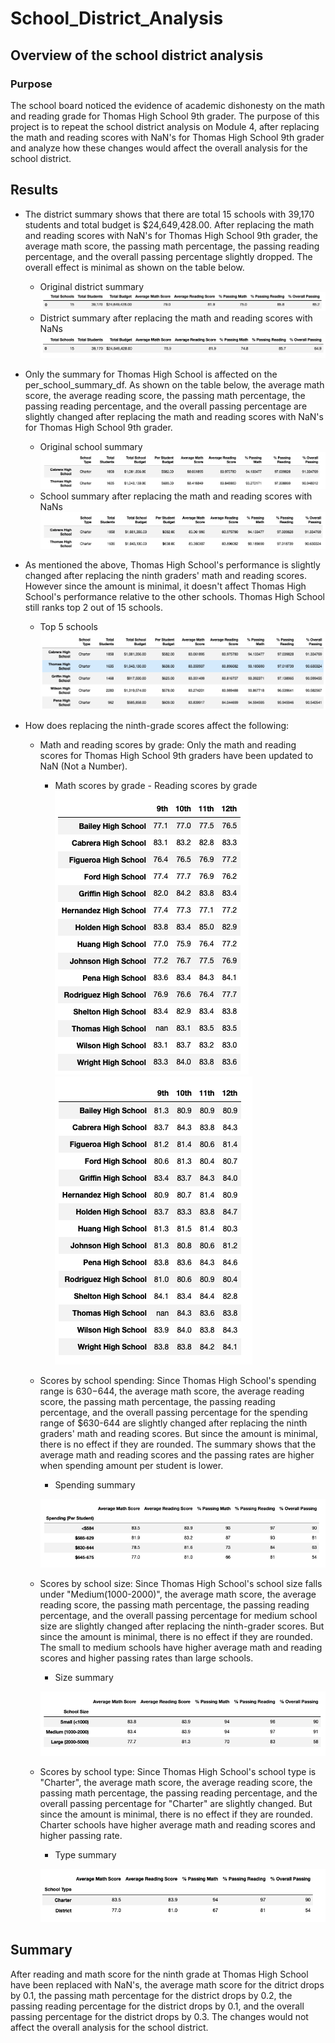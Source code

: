 # School_District_Analysis
## Overview of the school district analysis
### Purpose

The school board noticed the evidence of academic dishonesty on the math and reading grade for Thomas High School 9th grader. The purpose of this project is to repeat the school district analysis on Module 4, after replacing the math and reading scores with NaN's for Thomas High School 9th grader and analyze how these changes would affect the overall analysis for the school district. 

## Results
- The district summary shows that there are total 15 schools with 39,170 students and total budget is $24,649,428.00. After replacing the math and reading scores with NaN's for Thomas High School 9th grader, the average math score, the passing math percentage, the passing reading percentage, and the overall passing percentage slightly dropped.
The overall effect is minimal as shown on the table below.

	- Original district summary
	![district_summary_before](Resources/district_summary_before_replace.png)
	- District summary after replacing the math and reading scores with NaNs 
	![district_summary_after](Resources/district_summary_after_replace.png)


- Only the summary for Thomas High School is affected on the per_school_summary_df. As shown on the table below, the average math score, the average reading score, the passing math percentage, the passing reading percentage, and the overall passing percentage are slightly changed after replacing the math and reading scores with NaN's for Thomas High School 9th grader.
	- Original school summary 
	![school_summary_before](Resources/school_summary_before_replace.png)
	- School summary after replacing the math and reading scores with NaNs
	![school_summary_after](Resources/school_summary_after_replace.png)

- As mentioned the above, Thomas High School's performance is slightly changed after replacing the ninth graders' math and reading scores. However since the amount is minimal, it doesn't affect Thomas High School's performance relative to the other schools. Thomas High School still ranks top 2 out of 15 schools.
	- Top 5 schools
	![top_five_schools](Resources/top_five_schools.png)

- How does replacing the ninth-grade scores affect the following:
	- Math and reading scores by grade: Only the math and reading scores for Thomas High School 9th graders have been updated to NaN (Not a Number). 
	
		- Math scores by grade                                        - Reading scores by grade
		![math_scores_grade](Resources/math_scores_grade.png)         ![reading_scores_grade](Resources/reading_scores_grade.png)
	
	- Scores by school spending: Since Thomas High School's spending range is $630-$644, the average math score, the average reading score, the passing math percentage, the passing reading percentage, and the overall passing percentage for the spending range of $630-644 are slightly changed after replacing the ninth graders' math and reading scores. But since the amount is minimal, there is no effect if they are rounded. The summary shows that the average math and reading scores and the passing rates are higher when spending amount per student is lower. 
		- Spending summary
		
		![spending_summary](Resources/spending_summary.png)

	- Scores by school size: Since Thomas High School's school size falls under "Medium(1000-2000)", the average math score, the average reading score, the passing math percentage, the passing reading percentage, and the overall passing percentage for medium school size are slightly changed after replacing the ninth-grader scores. But since the amount is minimal, there is no effect if they are rounded. The small to medium schools have higher average math and reading scores and higher passing rates than large schools.
		- Size summary
		
		![size_summary](Resources/size_summary.png)

	- Scores by school type: Since Thomas High School's school type is "Charter", the average math score, the average reading score, the passing math percentage, the passing reading percentage, and the overall passing percentage for "Charter" are slightly changed. But since the amount is minimal, there is no effect if they are rounded. Charter schools have higher average math and reading scores and higher passing rate. 
		- Type summary
		
		![type_summary](Resources/type_summary.png)

## Summary
After reading and math score for the ninth grade at Thomas High School have been replaced with NaN's, the average math score for the ditrict drops by 0.1, the passing math percentage for the district drops by 0.2, the passing reading percentage for the district drops by 0.1, and the overall passing percentage for the district drops by 0.3. The changes would not affect the overall analysis for the school district.



